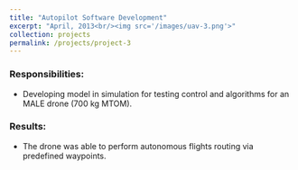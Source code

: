```yaml
---
title: "Autopilot Software Development"
excerpt: "April, 2013<br/><img src='/images/uav-3.png'>"
collection: projects
permalink: /projects/project-3
---
```


### Responsibilities:
* Developing model in simulation for testing control and algorithms for an MALE drone (700 kg MTOM).

### Results:
* The drone was able to perform autonomous flights routing via predefined waypoints.
